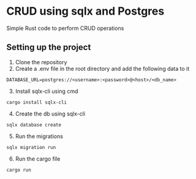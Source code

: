 # CRUD using sqlx and Postgres

Simple Rust code to perform CRUD operations 

## Setting up the project
1. Clone the repository 
2. Create a .env file in the root directory and add the following data to it
```
DATABASE_URL=postgres://<username>:<password>@<host>/<db_name>
```
3. Install sqlx-cli using cmd
```
cargo install sqlx-cli
```
4. Create the db using sqlx-cli
```
sqlx database create
```
5. Run the migrations
```
sqlx migration run 
```
6. Run the cargo file
```
cargo run
```
